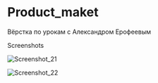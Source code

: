 # Product_maket
Вёрстка по урокам с Александром Ерофеевым

Screenshots

![Screenshot_21](https://user-images.githubusercontent.com/49340195/122398896-01a22100-cf83-11eb-92f3-6dcce3cb2dc8.png)

![Screenshot_22](https://user-images.githubusercontent.com/49340195/122398903-04047b00-cf83-11eb-8743-02f78326d1e9.png)
